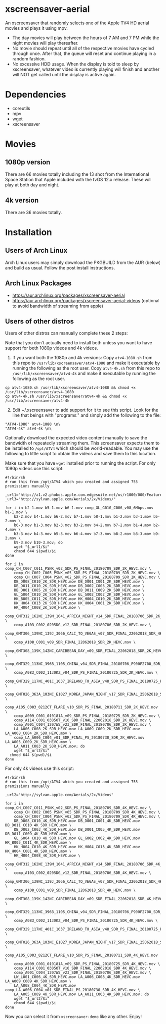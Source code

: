 # xscreensaver-aerial
An xscreensaver that randomly selects one of the Apple TV4 HD aerial movies and plays it using mpv.
* The day movies will play between the hours of 7 AM and 7 PM while the night movies will play thereafter.
* No movie should repeat until all of the respective movies have cycled through once. After that, the queue will reset and continue playing in a random fashion.
* No excessive HDD usage. When the display is told to sleep by xscreensaver, whatever video is currently playing will finish and another will NOT get called until the display is active again.

# Dependencies
* coreutils
* mpv
* wget
* xscreensaver

# Movies
## 1080p version
There are 66 movies totally including the 13 shot from the International Space Station that Apple included with the tvOS 12.x release. These will play at both day and night.

## 4k version
There are 36 movies totally.

# Installation
## Users of Arch Linux
Arch Linux users may simply download the PKGBUILD from the AUR (below) and build as usual. Follow the post install instructions.

## Arch Linux Packages
* https://aur.archlinux.org/packages/xscreensaver-aerial
* https://aur.archlinux.org/packages/xscreensaver-aerial-videos (optional to avoid bandwidth of streaming from apple)

## Users of other distros
Users of other distros can manually complete these 2 steps:

Note that you don't actually need to install both unless you want to have support for both 1080p videos and 4k videos.
1) If you want both the 1080p and 4k versions:
 Copy `atv4-1080.sh` from this repo  to `/usr/lib/xscreensaver/atv4-1080` and make it executable by running the following as the root user.
 Copy `atv4-4k.sh` from this repo to `/usr/lib/xscreensaver/atv4-4k` and make it executable by running the following as the root user.

```
cp atv4-1080.sh /usr/lib/xscreensaver/atv4-1080 && chmod +x /usr/lib/xscreensaver/atv4-1080
cp atv4-4k.sh /usr/lib/xscreensaver/atv4-4k && chmod +x /usr/lib/xscreensaver/atv4-4k
```

2) Edit ~/.xscreensaver to add support for it to see this script. Look for the line that beings with "programs:" and simply add the following to the file:
```
"ATV4-1080" atv4-1080 \n\
"ATV4-4k" atv4-4k \n\
```

Optionally download the expected video content manually to save the bandwidth of repeatedly streaming them.
This screensaver expects them to be installed to `/opt/ATV4` which should be world-readable. You may use the following to little script to obtain the videos and save them to this location. 

Make sure that you have `wget` installed prior to running the script.
For only 1080p videos use this script:
```
#!/bin/sh
# run this from /opt/ATV4 which you created and assigned 755 premissions manually

_url1="http://a1.v2.phobos.apple.com.edgesuite.net/us/r1000/000/Features/atv/AutumnResources/videos/"
_url3="http://sylvan.apple.com/Aerials/2x/Videos/"

for i in b2-1.mov b5-1.mov b6-1.mov comp_GL_G010_C006_v08_6Mbps.mov b1-1.mov \
	b2-2.mov b4-1.mov b6-2.mov b7-1.mov b8-1.mov b1-2.mov b3-1.mov b5-2.mov \
	b6-3.mov b1-3.mov b2-3.mov b3-2.mov b4-2.mov b7-2.mov b1-4.mov b2-4.mov \
	b3-3.mov b4-3.mov b5-3.mov b6-4.mov b7-3.mov b8-2.mov b8-3.mov b9-2.mov \
	b9-3.mov b10-3.mov; do
	wget "$_url1/$i"
	chmod 644 $(pwd)/$i
done

for i in comp_CH_C007_C011_PSNK_v02_SDR_PS_FINAL_20180709_SDR_2K_HEVC.mov \
	comp_CH_C002_C005_PSNK_v05_SDR_PS_FINAL_20180709_SDR_2K_HEVC.mov \
	comp_CH_C007_C004_PSNK_v02_SDR_PS_FINAL_20180709_SDR_2K_HEVC.mov \
	DB_D008_C010_2K_SDR_HEVC.mov DB_D001_C001_2K_SDR_HEVC.mov \
	DB_D011_C010_2K_SDR_HEVC.mov DB_D002_C003_2K_SDR_HEVC.mov \
	DB_D001_C005_2K_SDR_HEVC.mov DB_D011_C009_2K_SDR_HEVC.mov \
	GL_G004_C010_2K_SDR_HEVC.mov GL_G002_C002_2K_SDR_HEVC.mov \
	HK_B005_C011_2K_SDR_HEVC.mov HK_H004_C010_2K_SDR_HEVC.mov \
	HK_H004_C013_2K_SDR_HEVC.mov HK_H004_C001_2K_SDR_HEVC.mov \
	HK_H004_C008_2K_SDR_HEVC.mov \
	comp_GMT312_162NC_139M_1041_AFRICA_NIGHT_v14_SDR_FINAL_20180706_SDR_2K_HEVC.mov \
	comp_A103_C002_0205DG_v12_SDR_FINAL_20180706_SDR_2K_HEVC.mov \
	comp_GMT306_139NC_139J_3066_CALI_TO_VEGAS_v07_SDR_FINAL_22062018_SDR_4K_HEVC.mov \
	comp_A108_C001_v09_SDR_FINAL_22062018_SDR_2K_HEVC.mov \
	comp_GMT308_139K_142NC_CARIBBEAN_DAY_v09_SDR_FINAL_22062018_SDR_2K_HEVC.mov \
	comp_GMT329_113NC_396B_1105_CHINA_v04_SDR_FINAL_20180706_F900F2700_SDR_2K_HEVC.mov \
	comp_A083_C002_1130KZ_v04_SDR_PS_FINAL_20180725_SDR_2K_HEVC.mov \
	comp_GMT329_117NC_401C_1037_IRELAND_TO_ASIA_v48_SDR_PS_FINAL_20180725_F0F6300_SDR_2K_HEVC.mov \
	comp_GMT026_363A_103NC_E1027_KOREA_JAPAN_NIGHT_v17_SDR_FINAL_25062018_SDR_2K_HEVC.mov \
	comp_A105_C003_0212CT_FLARE_v10_SDR_PS_FINAL_20180711_SDR_2K_HEVC.mov \
	comp_A009_C001_010181A_v09_SDR_PS_FINAL_20180725_SDR_2K_HEVC.mov \
	comp_A114_C001_0305OT_v10_SDR_FINAL_22062018_SDR_2K_HEVC.mov \
	comp_A001_C004_1207W5_v23_SDR_FINAL_20180706_SDR_2K_HEVC.mov \
	LA_A006_C008_2K_SDR_HEVC.mov LA_A009_C009_2K_SDR_HEVC.mov LA_A008_C004_2K_SDR_HEVC.mov \
	comp_LA_A006_C004_v01_SDR_FINAL_PS_20180730_SDR_2K_HEVC.mov LA_A005_C009_2K_SDR_HEVC.mov \
	LA_A011_C003_2K_SDR_HEVC.mov; do
	wget "$_url3/$i"
  chmod 644 $(pwd)/$i
done

```

For only 4k videos use this script:
```
#!/bin/sh
# run this from /opt/ATV4 which you created and assigned 755 premissions manually

_url2="http://sylvan.apple.com/Aerials/2x/Videos"

for i in  comp_CH_C007_C011_PSNK_v02_SDR_PS_FINAL_20180709_SDR_4K_HEVC.mov \
	comp_CH_C002_C005_PSNK_v05_SDR_PS_FINAL_20180709_SDR_4K_HEVC.mov \
	comp_CH_C007_C004_PSNK_v02_SDR_PS_FINAL_20180709_SDR_4K_HEVC.mov \
	DB_D008_C010_4K_SDR_HEVC.mov DB_D001_C001_4K_SDR_HEVC.mov DB_D011_C010_4K_SDR_HEVC.mov \
	DB_D002_C003_4K_SDR_HEVC.mov DB_D001_C005_4K_SDR_HEVC.mov DB_D011_C009_4K_SDR_HEVC.mov \
	GL_G004_C010_4K_SDR_HEVC.mov GL_G002_C002_4K_SDR_HEVC.mov HK_B005_C011_4K_SDR_HEVC.mov \
	HK_H004_C010_4K_SDR_HEVC.mov HK_H004_C013_4K_SDR_HEVC.mov HK_H004_C001_4K_SDR_HEVC.mov \
	HK_H004_C008_4K_SDR_HEVC.mov \
	comp_GMT312_162NC_139M_1041_AFRICA_NIGHT_v14_SDR_FINAL_20180706_SDR_4K_HEVC.mov \
	comp_A103_C002_0205DG_v12_SDR_FINAL_20180706_SDR_4K_HEVC.mov \
	comp_GMT306_139NC_139J_3066_CALI_TO_VEGAS_v07_SDR_FINAL_22062018_SDR_4K_HEVC.mov \
	comp_A108_C001_v09_SDR_FINAL_22062018_SDR_4K_HEVC.mov \
	comp_GMT308_139K_142NC_CARIBBEAN_DAY_v09_SDR_FINAL_22062018_SDR_4K_HEVC.mov \
	comp_GMT329_113NC_396B_1105_CHINA_v04_SDR_FINAL_20180706_F900F2700_SDR_4K_HEVC.mov \
	comp_A083_C002_1130KZ_v04_SDR_PS_FINAL_20180725_SDR_4K_HEVC.mov \
	comp_GMT329_117NC_401C_1037_IRELAND_TO_ASIA_v48_SDR_PS_FINAL_20180725_F0F6300_SDR_4K_HEVC.mov \
	comp_GMT026_363A_103NC_E1027_KOREA_JAPAN_NIGHT_v17_SDR_FINAL_25062018_SDR_4K_HEVC.mov \
	comp_A105_C003_0212CT_FLARE_v10_SDR_PS_FINAL_20180711_SDR_4K_HEVC.mov \
	comp_A009_C001_010181A_v09_SDR_PS_FINAL_20180725_SDR_4K_HEVC.mov \
	comp_A114_C001_0305OT_v10_SDR_FINAL_22062018_SDR_4K_HEVC.mov \
	comp_A001_C004_1207W5_v23_SDR_FINAL_20180706_SDR_4K_HEVC.mov \
	LW_L001_C006_4K_SDR_HEVC.mov LA_A006_C008_4K_SDR_HEVC.mov LA_A009_C009_4K_SDR_HEVC.mov \
	LA_A008_C004_4K_SDR_HEVC.mov comp_LA_A006_C004_v01_SDR_FINAL_PS_20180730_SDR_4K_HEVC.mov \
	LA_A005_C009_4K_SDR_HEVC.mov LA_A011_C003_4K_SDR_HEVC.mov; do
	wget "$_url2/$i"
	chmod 644 $(pwd)/$i
done
```

Now you can select it from `xscreensaver-demo` like any other. Enjoy!
